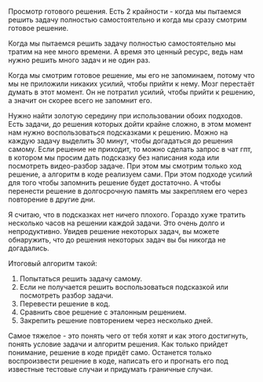 Просмотр готового решения.
Есть 2 крайности - когда мы пытаемся решить задачу полностью самостоятельно и когда мы сразу смотрим готовое решение. 

Когда мы пытаемся решить задачу полностью самостоятельно мы тратим на нее много времени. А время это ценный ресурс, ведь нам нужно решить много задач и не один раз.

Когда мы смотрим готовое решение, мы его не запоминаем, потому что мы не приложили никаких усилий, чтобы прийти к нему. Мозг перестаёт думать в этот момент. Он не потратил усилий, чтобы прийти к решению, а значит он скорее всего не запомнит его. 

Нужно найти золотую середину при использовании обоих подходов.
Есть задачи, до решения которых дойти крайне сложно, в этом момент нам нужно воспользоваться подсказками к решению. Можно на каждую задачу выделить 30 минут, чтобы догадаться до решения самому. Если решение не приходит, то можно сделать запрос в чат гпт, в котором мы просим дать подсказку без написания кода или посмотреть видео-разбор задаче. При этом мы смотрим только ход решение, а алгоритм в коде реализуем сами. При этом подходе усилий для того чтобы запомнить решение будет достаточно. А чтобы перенести решение в долгосрочную память мы закрепляем его через повторение в другие дни.

Я считаю, что в подсказках нет ничего плохого. Гораздо хуже тратить несколько часов на решении каждой задачи. Это очень долго и непродуктивно. Увидев решение некоторых задач, вы можете обнаружить, что до решения некоторых задач вы бы никогда не догадались.

Итоговый алгоритм такой:
1. Попытаться решить задачу самому.
2. Если не получается решить воспользоваться подсказкой или посмотреть разбор задачи.
3. Перевести решение в код.
4. Сравнить свое решение с эталонным решением.
5. Закрепить решение повторением через несколько дней.

Самое тяжелое - это понять чего от тебя хотят и как этого достигнуть, понять условие задачи и алгоритм решения. Как только прийдет понимание, решение в коде придёт само. Останется только воспроизвести решение в коде, написать его и прогнать его под известные тестовые случаи и придумать граничные случаи.